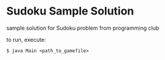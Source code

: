 # Sudoku Sample Solution
sample solution for Sudoku problem from programming club

to run, execute:
```
$ java Main <path_to_gamefile>
```

